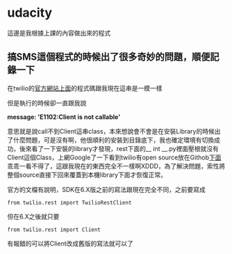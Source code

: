 # udacity
這邊是我根據上課的內容做出來的程式

## 搞SMS這個程式的時候出了很多奇妙的問題，順便記錄一下
在twilio的[官方網站上面](www.twilio.com/docs/libraries/python)的程式碼跟我現在這串是一模一樣

但是執行的時候卻一直跟我說

__message: 'E1102:Client is not callable'__

意思就是說call不到Client這串class，本來想說會不會是在安裝Library的時候出了什麼問題，可是沒有啊，他很順利的安裝到目錄底下，我也確定環境有切換成功，後來看了一下安裝的library才發現，rest下面的__ int __.py裡面壓根就沒有Client這個Class，上網Google了一下看到twilio有open source放在Githob[下面](github.com/twilio/twilio-python/blob/master/twilio/rest/__init__.py)乖乖一看不得了，這跟我現在的東西完全不一樣啊XDDD，為了解決問題，索性將整個source直接下回來覆蓋到本機library下面才恢復正常。

官方的文檔有說明，SDK在6.X版之前的寫法跟現在完全不同，之前要寫成

```from twilio.rest import TwilioRestClient```

但在6.X之後就只要

```from twilio.rest import Client```

有報錯的可以將Client改成舊版的寫法就可以了